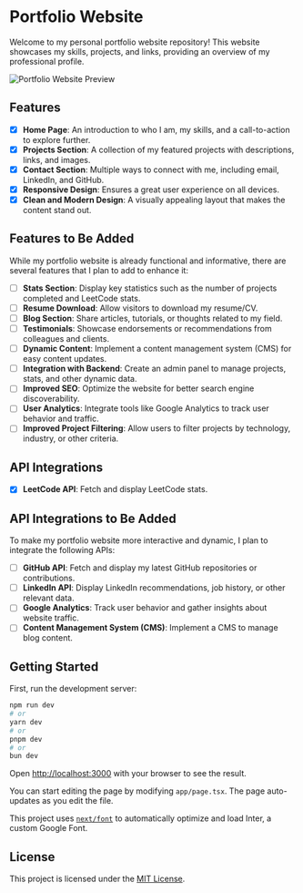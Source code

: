 # Portfolio Website

Welcome to my personal portfolio website repository! This website showcases my skills, projects, and links, providing an overview of my professional profile.

![Portfolio Website Preview](https://github.com/Darkrove/portfolio-website/assets/53792139/ac96f73b-848e-46a4-b4ce-29ba95f153e0)

## Features

- [x] **Home Page**: An introduction to who I am, my skills, and a call-to-action to explore further.
- [x] **Projects Section**: A collection of my featured projects with descriptions, links, and images.
- [x] **Contact Section**: Multiple ways to connect with me, including email, LinkedIn, and GitHub.
- [x] **Responsive Design**: Ensures a great user experience on all devices.
- [x] **Clean and Modern Design**: A visually appealing layout that makes the content stand out.

## Features to Be Added

While my portfolio website is already functional and informative, there are several features that I plan to add to enhance it:

- [ ] **Stats Section**: Display key statistics such as the number of projects completed and LeetCode stats.
- [ ] **Resume Download**: Allow visitors to download my resume/CV.
- [ ] **Blog Section**: Share articles, tutorials, or thoughts related to my field.
- [ ] **Testimonials**: Showcase endorsements or recommendations from colleagues and clients.
- [ ] **Dynamic Content**: Implement a content management system (CMS) for easy content updates.
- [ ] **Integration with Backend**: Create an admin panel to manage projects, stats, and other dynamic data.
- [ ] **Improved SEO**: Optimize the website for better search engine discoverability.
- [ ] **User Analytics**: Integrate tools like Google Analytics to track user behavior and traffic.
- [ ] **Improved Project Filtering**: Allow users to filter projects by technology, industry, or other criteria.

## API Integrations

- [x] **LeetCode API**: Fetch and display LeetCode stats.

## API Integrations to Be Added

To make my portfolio website more interactive and dynamic, I plan to integrate the following APIs:

- [ ] **GitHub API**: Fetch and display my latest GitHub repositories or contributions.
- [ ] **LinkedIn API**: Display LinkedIn recommendations, job history, or other relevant data.
- [ ] **Google Analytics**: Track user behavior and gather insights about website traffic.
- [ ] **Content Management System (CMS)**: Implement a CMS to manage blog content.

## Getting Started

First, run the development server:

```bash
npm run dev
# or
yarn dev
# or
pnpm dev
# or
bun dev
```

Open [http://localhost:3000](http://localhost:3000) with your browser to see the result.

You can start editing the page by modifying `app/page.tsx`. The page auto-updates as you edit the file.

This project uses [`next/font`](https://nextjs.org/docs/basic-features/font-optimization) to automatically optimize and load Inter, a custom Google Font.

## License

This project is licensed under the [MIT License](LICENSE.md).
